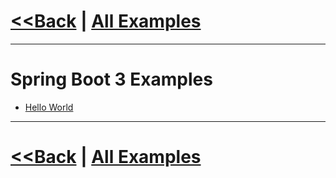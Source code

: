 # [<<Back](../README.md) | [All Examples](https://github.com/avinashbabudonthu/java/blob/master/java-v2/README.md)
------
# Spring Boot 3 Examples
* [Hello World](hello-world)
------
# [<<Back](../README.md) | [All Examples](https://github.com/avinashbabudonthu/java/blob/master/java-v2/README.md)